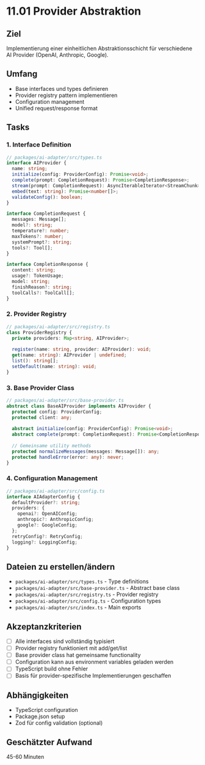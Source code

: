 # 11.01 Provider Abstraktion

## Ziel
Implementierung einer einheitlichen Abstraktionsschicht für verschiedene AI Provider (OpenAI, Anthropic, Google).

## Umfang
- Base interfaces und types definieren
- Provider registry pattern implementieren
- Configuration management
- Unified request/response format

## Tasks

### 1. Interface Definition
```typescript
// packages/ai-adapter/src/types.ts
interface AIProvider {
  name: string;
  initialize(config: ProviderConfig): Promise<void>;
  complete(prompt: CompletionRequest): Promise<CompletionResponse>;
  stream(prompt: CompletionRequest): AsyncIterableIterator<StreamChunk>;
  embed(text: string): Promise<number[]>;
  validateConfig(): boolean;
}

interface CompletionRequest {
  messages: Message[];
  model?: string;
  temperature?: number;
  maxTokens?: number;
  systemPrompt?: string;
  tools?: Tool[];
}

interface CompletionResponse {
  content: string;
  usage?: TokenUsage;
  model: string;
  finishReason?: string;
  toolCalls?: ToolCall[];
}
```

### 2. Provider Registry
```typescript
// packages/ai-adapter/src/registry.ts
class ProviderRegistry {
  private providers: Map<string, AIProvider>;
  
  register(name: string, provider: AIProvider): void;
  get(name: string): AIProvider | undefined;
  list(): string[];
  setDefault(name: string): void;
}
```

### 3. Base Provider Class
```typescript
// packages/ai-adapter/src/base-provider.ts
abstract class BaseAIProvider implements AIProvider {
  protected config: ProviderConfig;
  protected client: any;
  
  abstract initialize(config: ProviderConfig): Promise<void>;
  abstract complete(prompt: CompletionRequest): Promise<CompletionResponse>;
  
  // Gemeinsame utility methods
  protected normalizeMessages(messages: Message[]): any;
  protected handleError(error: any): never;
}
```

### 4. Configuration Management
```typescript
// packages/ai-adapter/src/config.ts
interface AIAdapterConfig {
  defaultProvider?: string;
  providers: {
    openai?: OpenAIConfig;
    anthropic?: AnthropicConfig;
    google?: GoogleConfig;
  };
  retryConfig?: RetryConfig;
  logging?: LoggingConfig;
}
```

## Dateien zu erstellen/ändern
- `packages/ai-adapter/src/types.ts` - Type definitions
- `packages/ai-adapter/src/base-provider.ts` - Abstract base class
- `packages/ai-adapter/src/registry.ts` - Provider registry
- `packages/ai-adapter/src/config.ts` - Configuration types
- `packages/ai-adapter/src/index.ts` - Main exports

## Akzeptanzkriterien
- [ ] Alle interfaces sind vollständig typisiert
- [ ] Provider registry funktioniert mit add/get/list
- [ ] Base provider class hat gemeinsame functionality
- [ ] Configuration kann aus environment variables geladen werden
- [ ] TypeScript build ohne Fehler
- [ ] Basis für provider-spezifische Implementierungen geschaffen

## Abhängigkeiten
- TypeScript configuration
- Package.json setup
- Zod für config validation (optional)

## Geschätzter Aufwand
45-60 Minuten
